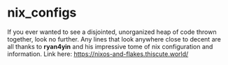# nix_configs
If you ever wanted to see a disjointed, unorganized heap of code thrown together, look no further.
Any lines that look anywhere close to decent are all thanks to **ryan4yin** and his impressive tome of nix configuration and information.
Link here: https://nixos-and-flakes.thiscute.world/
